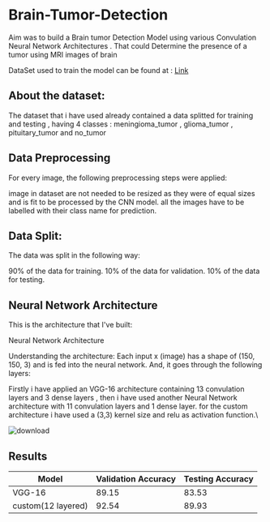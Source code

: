 # Brain-Tumor-Detection

Aim was to build a Brain tumor Detection Model using various Convulation Neural Network Architectures . That could Determine the presence of a tumor using MRI images of brain 

DataSet used to train the model can be found at : [Link](https://www.kaggle.com/datasets/sartajbhuvaji/brain-tumor-classification-mri/data)

## About the dataset:

The dataset that i have used already contained a data splitted for training and testing , having 4 classes : meningioma_tumor , glioma_tumor , pituitary_tumor and no_tumor

## Data Preprocessing

For every image, the following preprocessing steps were applied:

image in dataset are not needed to be resized as they were of equal sizes and is fit to be processed by the CNN model.
all the images have to be labelled with their class name for prediction.

## Data Split:
The data was split in the following way:

90% of the data for training.
10% of the data for validation.
10% of the data for testing.

## Neural Network Architecture
This is the architecture that I've built:

Neural Network Architecture

Understanding the architecture:
Each input x (image) has a shape of (150, 150, 3) and is fed into the neural network. And, it goes through the following layers:

Firstly i have applied an VGG-16 architecture containing 13 convulation layers and 3 dense layers , then i have used another Neural Network architecture with 11 convulation layers and 1 dense layer.
for the custom architecture i have used a (3,3) kernel size and relu as activation function.\

![download](https://github.com/vikrant886/Brain-Tumor-Detection/assets/94632119/a59eea09-3493-474b-901b-0ae0877eaa7f)


## Results

| Model     | Validation Accuracy      | Testing Accuracy     |
| ------------- | ------------- | -------- |
| VGG-16          | 89.15         | 83.53  |
| custom(12 layered)           | 92.54         | 89.93  |
